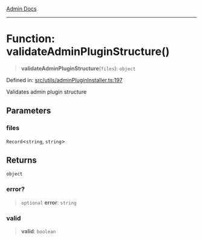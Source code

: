 [Admin Docs](/)

---

# Function: validateAdminPluginStructure()

> **validateAdminPluginStructure**(`files`): `object`

Defined in: [src/utils/adminPluginInstaller.ts:197](https://github.com/PalisadoesFoundation/talawa-admin/blob/main/src/utils/adminPluginInstaller.ts#L197)

Validates admin plugin structure

## Parameters

### files

`Record`\<`string`, `string`\>

## Returns

`object`

### error?

> `optional` **error**: `string`

### valid

> **valid**: `boolean`
